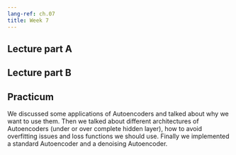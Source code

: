 ```yaml
---
lang-ref: ch.07
title: Week 7
---
```


## Lecture part A



## Lecture part B



## Practicum
We discussed some applications of Autoencoders and talked about why we want to use them. Then we talked about different architectures of Autoencoders (under or over complete hidden layer), how to avoid overfitting issues and loss functions we should use. Finally we implemented a standard Autoencoder and a denoising Autoencoder.
